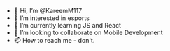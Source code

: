 - 👋 Hi, I’m @KareemM117
- 👀 I’m interested in esports
- 🌱 I’m currently learning JS and React
- 💞️ I’m looking to collaborate on Mobile Development 
- 📫 How to reach me - don't.

<!---
KareemM117/KareemM117 is a ✨ special ✨ repository because its `README.md` (this file) appears on your GitHub profile.
You can click the Preview link to take a look at your changes.
--->
